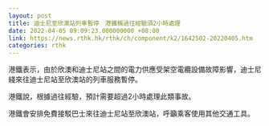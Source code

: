 ```yaml
---
layout: post
title: 迪士尼至欣澳站列車暫停　港鐵稱過往經驗須2小時處理
date: 2022-04-05 09:09:23.000000000 +08:00
link: https://news.rthk.hk/rthk/ch/component/k2/1642502-20220405.htm
categories: rthk
---
```


港鐵表示，由於欣澳和迪士尼站之間的電力供應受架空電纜設備故障影響，迪士尼綫來往迪士尼站至欣澳站的列車服務暫停。

港鐵說，根據過往經驗，預計需要超過2小時處理此類事故。

港鐵會安排免費接駁巴士來往迪士尼站至欣澳站，呼籲乘客使用其他交通工具。

